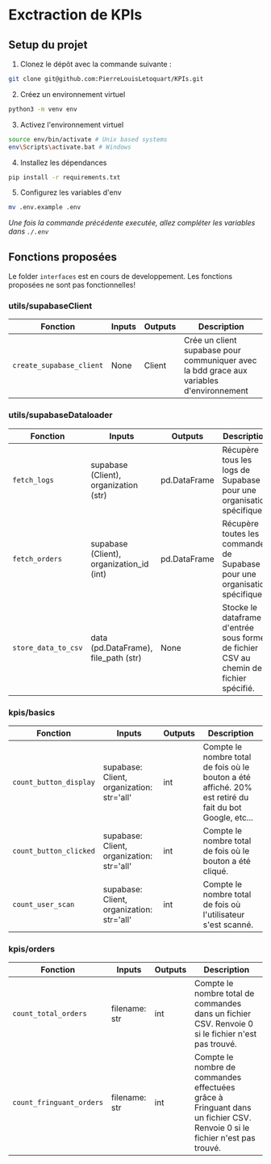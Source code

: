 # Exctraction de KPIs

## Setup du projet

1. Clonez le dépôt avec la commande suivante :

```sh
git clone git@github.com:PierreLouisLetoquart/KPIs.git
```

2. Créez un environnement virtuel

```sh
python3 -m venv env
```

3. Activez l'environnement virtuel

```sh
source env/bin/activate # Unix based systems
env\Scripts\activate.bat # Windows
```

4. Installez les dépendances

```sh
pip install -r requirements.txt
```

5. Configurez les variables d'env

```sh
mv .env.example .env
```

*Une fois la commande précédente executée, allez compléter les variables dans `./.env`*

## Fonctions proposées

Le folder `interfaces` est en cours de developpement. Les fonctions proposées ne sont pas fonctionnelles!

### utils/supabaseClient

| Fonction | Inputs | Outputs | Description |
| --- | --- | --- | --- |
| `create_supabase_client` | None | Client | Crée un client supabase pour communiquer avec la bdd grace aux variables d'environnement |

### utils/supabaseDataloader

| Fonction | Inputs | Outputs | Description |
| --- | --- | --- | --- |
| `fetch_logs` | supabase (Client), organization (str) | pd.DataFrame | Récupère tous les logs de Supabase pour une organisation spécifique. |
| `fetch_orders` | supabase (Client), organization_id (int) | pd.DataFrame | Récupère toutes les commandes de Supabase pour une organisation spécifique. |
| `store_data_to_csv` | data (pd.DataFrame), file_path (str) | None | Stocke le dataframe d'entrée sous forme de fichier CSV au chemin de fichier spécifié. |

### kpis/basics

| Fonction | Inputs | Outputs | Description |
| --- | --- | --- | --- |
| `count_button_display` | supabase: Client, organization: str='all' | int | Compte le nombre total de fois où le bouton a été affiché. 20% est retiré du fait du bot Google, etc... |
| `count_button_clicked` | supabase: Client, organization: str='all' | int | Compte le nombre total de fois où le bouton a été cliqué. |
| `count_user_scan` | supabase: Client, organization: str='all' | int | Compte le nombre total de fois où l'utilisateur s'est scanné. |

### kpis/orders

| Fonction | Inputs | Outputs | Description |
| --- | --- | --- | --- |
| `count_total_orders` | filename: str | int | Compte le nombre total de commandes dans un fichier CSV. Renvoie 0 si le fichier n'est pas trouvé. |
| `count_fringuant_orders` | filename: str | int | Compte le nombre de commandes effectuées grâce à Fringuant dans un fichier CSV. Renvoie 0 si le fichier n'est pas trouvé. |
